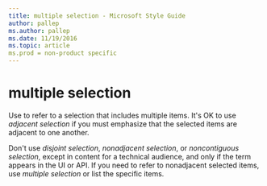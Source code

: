 ```yaml
---
title: multiple selection - Microsoft Style Guide
author: pallep
ms.author: pallep
ms.date: 11/19/2016
ms.topic: article
ms.prod = non-product specific
---
```


# multiple selection

Use to refer to a selection that includes multiple items. It's OK to use *adjacent selection* if you must emphasize that the selected items are adjacent to one another.

Don't use *disjoint selection*, *nonadjacent selection*, or *noncontiguous selection*,
except in content for a technical audience, and only if the term
appears in the UI or API. If you need to refer to nonadjacent selected
items, use *multiple selection* or list the specific items. 
